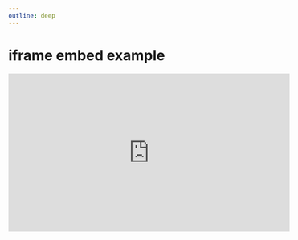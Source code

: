 ```yaml
---
outline: deep
---
```


# iframe embed example

<iframe width="560" height="315" src="https://dev1.shotbro.io/embed/e:1234?"
title="ShotBro embed" frameborder="0" allowtransparency allowfullscreen
allow="accelerometer; autoplay; clipboard-write; encrypted-media; gyroscope; picture-in-picture; web-share"></iframe>




